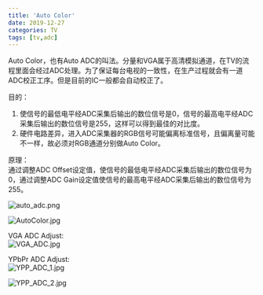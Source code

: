 ```yaml
---
title: 'Auto Color'
date: 2019-12-27
categories: TV
tags: [tv,adc]
---
```


Auto Color，也有Auto ADC的叫法。分量和VGA属于高清模拟通道，在TV的流程里面会经过ADC处理。为了保证每台电视的一致性，在生产过程就会有一道ADC校正工序。但是目前的IC一般都会自动校正了。    

<!-- more -->


目的：  
1. 使信号的最低电平经ADC采集后输出的数位信号是0，信号的最高电平经ADC采集后输出的数位信号是255，这样可以得到最佳的对比度。  
2. 硬件电路差异，进入ADC采集器的RGB信号可能偏离标准信号，且偏离量可能不一样，故必须对RGB通道分别做Auto Color。  

原理：  
通过调整ADC Offset设定值，使信号的最低电平经ADC采集后输出的数位信号为0，通过调整ADC Gain设定值使信号的最高电平经ADC采集后输出的数位信号为255。  

![auto_adc.png](https://i.loli.net/2019/12/27/83pyl1QRjkstuZJ.png)  

![AutoColor.jpg](https://i.loli.net/2019/12/27/mJOnClSaRdHgzBG.jpg)  


VGA ADC Adjust:  
![VGA_ADC.jpg](https://i.loli.net/2019/12/27/pQ1Un9zBgfibN54.jpg)  


YPbPr ADC Adjust:  
![YPP_ADC_1.jpg](https://i.loli.net/2019/12/27/F5oqWwOavPR6YN2.jpg)  

![YPP_ADC_2.jpg](https://i.loli.net/2019/12/27/oh5dTI2NwXJn4fa.jpg)  



